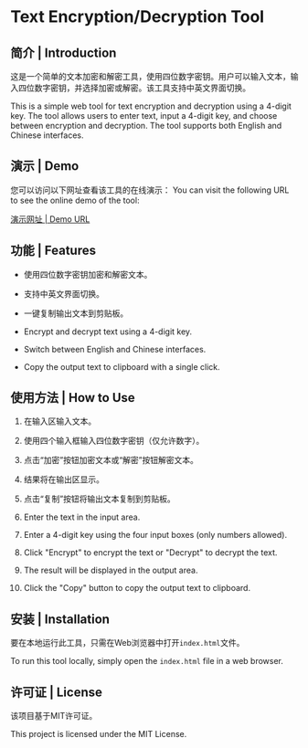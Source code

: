 # Text Encryption/Decryption Tool

## 简介 | Introduction

这是一个简单的文本加密和解密工具，使用四位数字密钥。用户可以输入文本，输入四位数字密钥，并选择加密或解密。该工具支持中英文界面切换。

This is a simple web tool for text encryption and decryption using a 4-digit key. The tool allows users to enter text, input a 4-digit key, and choose between encryption and decryption. The tool supports both English and Chinese interfaces.

## 演示 | Demo

您可以访问以下网址查看该工具的在线演示：
You can visit the following URL to see the online demo of the tool:

[演示网址 | Demo URL](https://text-encryption-tool-c1u.pages.dev/)

## 功能 | Features

- 使用四位数字密钥加密和解密文本。
- 支持中英文界面切换。
- 一键复制输出文本到剪贴板。

- Encrypt and decrypt text using a 4-digit key.
- Switch between English and Chinese interfaces.
- Copy the output text to clipboard with a single click.

## 使用方法 | How to Use

1. 在输入区输入文本。
2. 使用四个输入框输入四位数字密钥（仅允许数字）。
3. 点击“加密”按钮加密文本或“解密”按钮解密文本。
4. 结果将在输出区显示。
5. 点击“复制”按钮将输出文本复制到剪贴板。

1. Enter the text in the input area.
2. Enter a 4-digit key using the four input boxes (only numbers allowed).
3. Click "Encrypt" to encrypt the text or "Decrypt" to decrypt the text.
4. The result will be displayed in the output area.
5. Click the "Copy" button to copy the output text to clipboard.

## 安装 | Installation

要在本地运行此工具，只需在Web浏览器中打开`index.html`文件。

To run this tool locally, simply open the `index.html` file in a web browser.

## 许可证 | License

该项目基于MIT许可证。

This project is licensed under the MIT License.